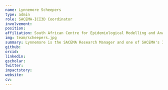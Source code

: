 ```yaml
---
name: Lynnemore Scheepers
type: admin
role: SACEMA-ICI3D Coordinator
involvement:
position:
affiliation: South African Centre for Epidemiological Modelling and Analysis
img: team/scheepers.jpg
summary: Lynnemore is the SACEMA Research Manager and one of SACEMA's ICI3D coordinators. She assists with financial and administrative aspects of the program.
github:
orcid:
linkedin:
gscholar:
twitter:
impactstory:
website:
cv:
---
```

